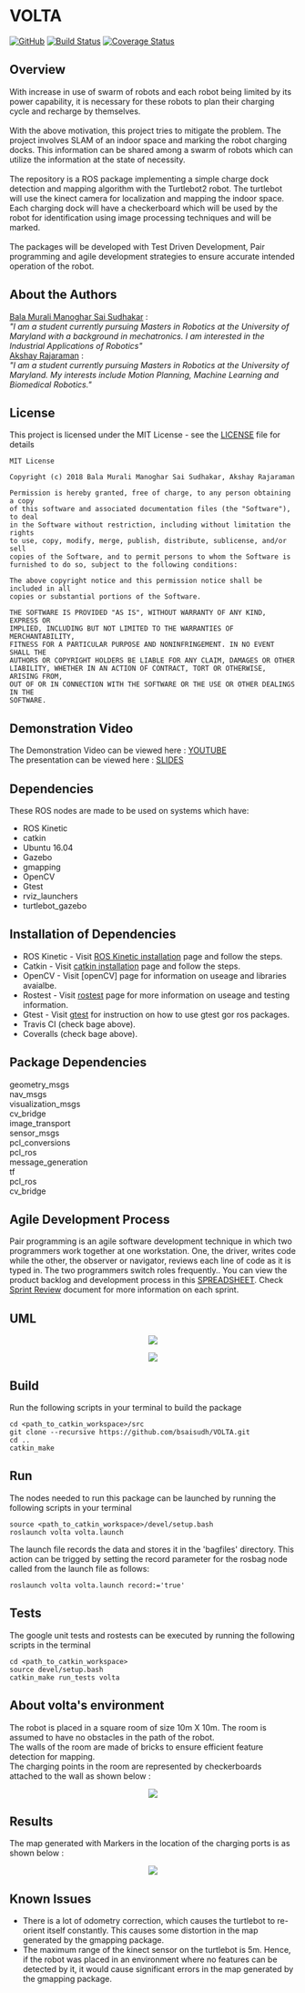 # VOLTA
[![GitHub](https://img.shields.io/github/license/mashape/apistatus.svg)](https://github.com/bsaisudh/VOLTA/blob/master/LICENSE)
[![Build Status](https://travis-ci.org/bsaisudh/VOLTA.svg?branch=master)](https://travis-ci.org/bsaisudh/VOLTA)
[![Coverage Status](https://coveralls.io/repos/github/bsaisudh/VOLTA/badge.svg)](https://coveralls.io/github/bsaisudh/VOLTA)

## Overview
With increase in use of swarm of robots and each robot being limited by its power
capability, it is necessary for these robots to plan their charging cycle and recharge by
themselves.
</br>
</br>
With the above motivation, this project tries to mitigate the problem. The project
involves SLAM of an indoor space and marking the robot charging docks. This information
can be shared among a swarm of robots which can utilize the information at the state of
necessity.
</br>
</br>
The repository is a ROS package implementing a simple charge dock detection and mapping algorithm with the Turtlebot2 robot. The turtlebot will use the kinect camera for localization and mapping the
indoor space. Each charging dock will have a checkerboard which will be used by the robot
for identification using image processing techniques and will be marked.
</br>
</br>
The packages will be developed with Test Driven Development, Pair programming and
agile development strategies to ensure accurate intended operation of the robot.

## About the Authors

[Bala Murali Manoghar Sai Sudhakar](https://www.linkedin.com/in/bala-murali-manoghar/) : </br>
_"I am a student currently pursuing Masters in Robotics at the University of Maryland with a background in mechatronics. I am interested in the Industrial Applications of Robotics"_ </br>
[Akshay Rajaraman](https://www.linkedin.com/in/akshay-rajaraman/) : </br>
_"I am a student currently pursuing Masters in Robotics at the University of Maryland. My interests include Motion Planning, Machine Learning and Biomedical Robotics."_

## License

This project is licensed under the MIT License - see the [LICENSE](https://github.com/bsaisudh/VOLTA/blob/master/LICENSE) file for details
```
MIT License

Copyright (c) 2018 Bala Murali Manoghar Sai Sudhakar, Akshay Rajaraman

Permission is hereby granted, free of charge, to any person obtaining a copy
of this software and associated documentation files (the "Software"), to deal
in the Software without restriction, including without limitation the rights
to use, copy, modify, merge, publish, distribute, sublicense, and/or sell
copies of the Software, and to permit persons to whom the Software is
furnished to do so, subject to the following conditions:

The above copyright notice and this permission notice shall be included in all
copies or substantial portions of the Software.

THE SOFTWARE IS PROVIDED "AS IS", WITHOUT WARRANTY OF ANY KIND, EXPRESS OR
IMPLIED, INCLUDING BUT NOT LIMITED TO THE WARRANTIES OF MERCHANTABILITY,
FITNESS FOR A PARTICULAR PURPOSE AND NONINFRINGEMENT. IN NO EVENT SHALL THE
AUTHORS OR COPYRIGHT HOLDERS BE LIABLE FOR ANY CLAIM, DAMAGES OR OTHER
LIABILITY, WHETHER IN AN ACTION OF CONTRACT, TORT OR OTHERWISE, ARISING FROM,
OUT OF OR IN CONNECTION WITH THE SOFTWARE OR THE USE OR OTHER DEALINGS IN THE
SOFTWARE.
```

## Demonstration Video
The Demonstration Video can be viewed here : [YOUTUBE](https://www.youtube.com/watch?v=8fNom1TxXZ8) </br>
The presentation can be viewed here : [SLIDES](https://docs.google.com/presentation/d/1h8ZVfWSlU1CukPow7FFdRUYdmrln_SfHpnj592lpWPY/edit?usp=sharing)


## Dependencies

These ROS nodes are made to be used on systems which have:
* ROS Kinetic
* catkin
* Ubuntu 16.04
* Gazebo
* gmapping
* OpenCV
* Gtest
* rviz_launchers
* turtlebot_gazebo

## Installation of Dependencies

* ROS Kinetic - Visit [ROS Kinetic installation](http://wiki.ros.org/kinetic/Installation) page and follow the steps.
* Catkin - Visit [catkin installation](http://wiki.ros.org/catkin) page and follow the steps.
* OpenCV - Visit [openCV][](https://opencv.org/about.html) page for information on useage and libraries avaialbe. 
* Rostest - Visit [rostest](http://wiki.ros.org/rostest) page for more information on useage and testing information.
* Gtest - Visit [gtest](http://wiki.ros.org/gtest) for instruction on how to use gtest gor ros packages.
* Travis CI (check bage above).
* Coveralls (check bage above).


## Package Dependencies
geometry_msgs </br>
nav_msgs </br>
visualization_msgs </br>
cv_bridge </br>
image_transport </br>
sensor_msgs </br>
pcl_conversions </br>
pcl_ros </br>
message_generation </br>
tf </br>
pcl_ros </br>
cv_bridge </br>


## Agile Development Process
Pair programming is an agile software development technique in which two programmers work together at one workstation. One, the driver, writes code while the other, the observer or navigator, reviews each line of code as it is typed in. The two programmers switch roles frequently.. You can view the product backlog and development process in this [SPREADSHEET](https://docs.google.com/spreadsheets/d/1tfC8Jz-bgWB9GVRdzZb_OC4-lZSaKUidK2g5616C-TQ/edit#gid=904828225). Check [Sprint Review](https://docs.google.com/document/d/1OSMLGCIpMDP75UOx2Cv_yI2V-nHLj1y-wEeSGF1F2Mw/edit) document for more information on each sprint.

## UML
<p align="center"> 
<img src="https://raw.githubusercontent.com/bsaisudh/VOLTA/master/UML/Revised/Class%20Diagram%20VOLTA%20-%20Activity%20Diagram.png">
</p>
<p align="center"> 
<img src="https://raw.githubusercontent.com/bsaisudh/VOLTA/master/UML/Revised/Class%20Diagram%20VOLTA%20-%20Class%20Diagram.png">
</p>

## Build
Run the following scripts in your terminal to build the package
```
cd <path_to_catkin_workspace>/src
git clone --recursive https://github.com/bsaisudh/VOLTA.git
cd ..
catkin_make
```

## Run
The nodes needed to run this package can be launched by running the following scripts in your terminal
```
source <path_to_catkin_workspace>/devel/setup.bash
roslaunch volta volta.launch
```
The launch file records the data and stores it in the 'bagfiles' directory. This action can be trigged by setting the record parameter for the rosbag node called from the launch file as follows:
```
roslaunch volta volta.launch record:='true'
```

## Tests
The google unit tests and rostests can be executed by running the following scripts in the terminal
```
cd <path_to_catkin_workspace>
source devel/setup.bash
catkin_make run_tests volta
```

## About volta's environment
The robot is placed in a square room of size 10m X 10m. The room is assumed to have no obstacles in the path of the robot. </br>
The walls of the room are made of bricks to ensure efficient feature detection for mapping. </br>
The charging  points in the room are represented by checkerboards attached to the wall as shown below :
<p align="center"> 
<img src="https://raw.githubusercontent.com/bsaisudh/VOLTA/master/readme_images/gazeboWorld.png">
</p>

## Results 
The map generated with Markers in the location of the charging ports is as shown below : 
<p align="center"> 
<img src="https://raw.githubusercontent.com/bsaisudh/VOLTA/master/readme_images/rvizMapResults.png">
</p>

## Known Issues
* There is a lot of odometry correction, which causes the turtlebot to re-orient itself constantly. This causes some distortion in the map generated by the gmapping package.
* The maximum range of the kinect sensor on the turtlebot is 5m. Hence, if the robot was placed in an environment where no features can be detected by it, it would cause significant errors in the map generated by the gmapping package.

